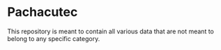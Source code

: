 Pachacutec
==========
This repository is meant to contain all various data that are not meant to belong to any specific category.
